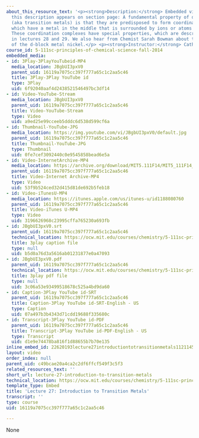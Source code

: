 ```yaml
---
about_this_resource_text: '<p><strong>Description:</strong> Embedded video, no tabs,
  this description appears on section page: A fundamental property of d-block metals
  (aka transition metals) is that they are predisposed to form coordination complexes,
  which have a metal in the middle that is surrounded by ions or atoms (aka ligands).
  These coordination complexes have special properties, which are described in detail
  in lectures 28 and 29. We also hear from Chemist Sarah Bowman about the importance
  of the d-block metal nickel.</p> <p><strong>Instructor:</strong> Catherine Drennan</p>'
course_id: 5-111sc-principles-of-chemical-science-fall-2014
embedded_media:
- id: 3Play-3PlayYouTubeid-MP4
  media_location: JBgbUI3pxV0
  parent_uid: 16119a7075cc397f777a65c1c2aa5c46
  title: 3Play-3Play YouTube id
  type: 3Play
  uid: 6f92040aaf4d2438521546497bc3df14
- id: Video-YouTube-Stream
  media_location: JBgbUI3pxV0
  parent_uid: 16119a7075cc397f777a65c1c2aa5c46
  title: Video-YouTube-Stream
  type: Video
  uid: a9ed25e99cceeb5dddc6d538d599cf6a
- id: Thumbnail-YouTube-JPG
  media_location: https://img.youtube.com/vi/JBgbUI3pxV0/default.jpg
  parent_uid: 16119a7075cc397f777a65c1c2aa5c46
  title: Thumbnail-YouTube-JPG
  type: Thumbnail
  uid: 0fe7cef3092440c0e9545858bead6e5a
- id: Video-InternetArchive-MP4
  media_location: https://archive.org/download/MIT5.111F14/MIT5_111F14_L27_300k.mp4
  parent_uid: 16119a7075cc397f777a65c1c2aa5c46
  title: Video-Internet Archive-MP4
  type: Video
  uid: 53f9b524ced32d415d81de692b5feb18
- id: Video-iTunesU-MP4
  media_location: https://itunes.apple.com/us/itunes-u/id1188080760
  parent_uid: 16119a7075cc397f777a65c1c2aa5c46
  title: Video-iTunes U-MP4
  type: Video
  uid: 3196626968c23995cffa765230a693fb
- id: JBgbUI3pxV0.srt
  parent_uid: 16119a7075cc397f777a65c1c2aa5c46
  technical_location: https://ocw.mit.edu/courses/chemistry/5-111sc-principles-of-chemical-science-fall-2014/unit-iv-transition-metals-oxidation-reduction-reactions/lecture-27/lecture-27-introduction-to-transition-metals/JBgbUI3pxV0.srt
  title: 3play caption file
  type: null
  uid: b5d0a76d3a5616ab01231877e0a47093
- id: JBgbUI3pxV0.pdf
  parent_uid: 16119a7075cc397f777a65c1c2aa5c46
  technical_location: https://ocw.mit.edu/courses/chemistry/5-111sc-principles-of-chemical-science-fall-2014/unit-iv-transition-metals-oxidation-reduction-reactions/lecture-27/lecture-27-introduction-to-transition-metals/JBgbUI3pxV0.pdf
  title: 3play pdf file
  type: null
  uid: 3c06a53e93499518678c525a4bd9da60
- id: Caption-3Play YouTube id-SRT
  parent_uid: 16119a7075cc397f777a65c1c2aa5c46
  title: Caption-3Play YouTube id-SRT-English - US
  type: Caption
  uid: 07a497b3b4343d71cdd19688f335680c
- id: Transcript-3Play YouTube id-PDF
  parent_uid: 16119a7075cc397f777a65c1c2aa5c46
  title: Transcript-3Play YouTube id-PDF-English - US
  type: Transcript
  uid: d1e9e74478ba816f1d88655b7b70e135
inline_embed_id: 22620193lecture27introductiontotransitionmetals11211456
layout: video
order_index: null
parent_uid: c49bcae20a4ca2c2df6ffcf549f3c5f3
related_resources_text: ''
short_url: lecture-27-introduction-to-transition-metals
technical_location: https://ocw.mit.edu/courses/chemistry/5-111sc-principles-of-chemical-science-fall-2014/unit-iv-transition-metals-oxidation-reduction-reactions/lecture-27/lecture-27-introduction-to-transition-metals
template_type: Embed
title: 'Lecture 27: Introduction to Transition Metals'
transcript: ''
type: course
uid: 16119a7075cc397f777a65c1c2aa5c46

---
```

None